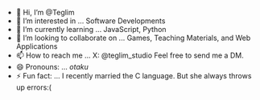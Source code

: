 - 👋 Hi, I’m @Teglim
- 👀 I’m interested in ... Software Developments
- 🌱 I’m currently learning ... JavaScript, Python
- 💞️ I’m looking to collaborate on ... Games, Teaching Materials, and Web Applications
- 📫 How to reach me ... X: @teglim_studio  Feel free to send me a DM.
- 😄 Pronouns: ... *otaku*
- ⚡ Fun fact: ... I recently married the C language.  But she always throws up errors:(

<!---
Teglim/Teglim is a ✨ special ✨ repository because its `README.md` (this file) appears on your GitHub profile.
You can click the Preview link to take a look at your changes.
--->
